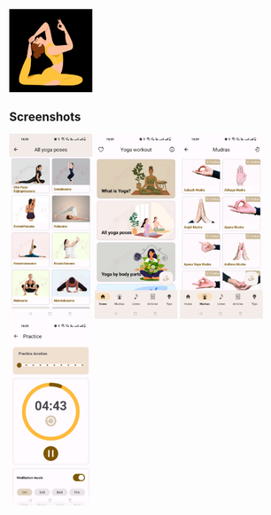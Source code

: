 <img src="assets/6.png" width="150px" height="150px"/>

## Screenshots

<a href="https://raw.githubusercontent.com/spiritualizeme/spiritualizeme.github.io/master/assets/s1.jpg"><img src="assets/s1.jpg" width="150px"/></a>
<a href="https://raw.githubusercontent.com/spiritualizeme/spiritualizeme.github.io/master/assets/s2.jpg"><img src="assets/s2.jpg" width="150px"/></a>
<a href="https://raw.githubusercontent.com/spiritualizeme/spiritualizeme.github.io/master/assets/s3.jpg"><img src="assets/s3.jpg" width="150px"/></a>
<a href="https://raw.githubusercontent.com/spiritualizeme/spiritualizeme.github.io/master/assets/s4.jpg"><img src="assets/s4.jpg" width="150px"/></a>

